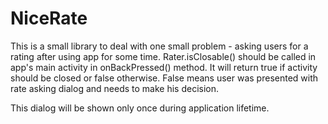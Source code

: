 NiceRate
========

This is a small library to deal with one small problem - asking users for a rating after using app for some time. Rater.isClosable() should be called in app's main activity in onBackPressed() method. It will return true if activity should be closed or false otherwise. False means user was presented with rate asking dialog and needs to make his decision.

This dialog will be shown only once during application lifetime.